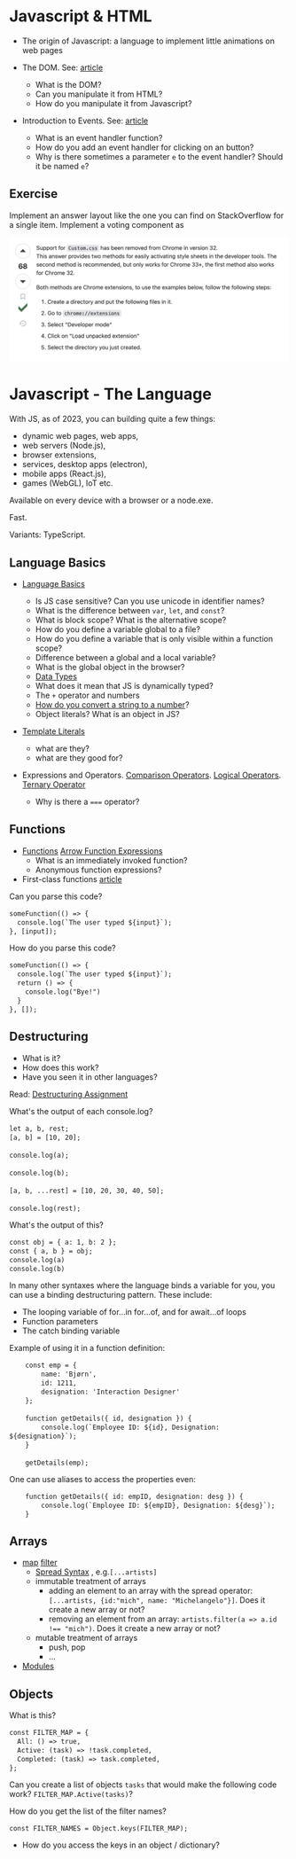 # Javascript & HTML

- The origin of Javascript: a language to implement little animations on web pages

- The DOM. See: [article](https://developer.mozilla.org/en-US/docs/Web/API/Document_Object_Model/Introduction)
	- What is the DOM? 
	- Can you manipulate it from HTML? 
	- How do you manipulate it from Javascript? 

- Introduction to Events. See: [article](https://developer.mozilla.org/en-US/docs/Learn/JavaScript/Building_blocks/Events)
	- What is an event handler function?
	- How do you add an event handler for clicking on an button?
	- Why is there sometimes a parameter `e` to the event handler? Should it be named `e`?


## Exercise

Implement an answer layout like the one you can find on StackOverflow for a single item. Implement  a voting component as 

![](images/stack-overflow-answer-layout.png)


# Javascript - The Language

With JS, as of 2023, you can building quite a few things: 
- dynamic web pages, web apps, 
- web servers (Node.js), 
- browser extensions, 
- services, desktop apps (electron), 
- mobile apps (React.js), 
- games (WebGL), IoT etc. 

Available on every device with a browser or a node.exe. 

Fast. 

Variants: TypeScript. 

## Language Basics
- [Language Basics](https://developer.mozilla.org/en-US/docs/Web/JavaScript/Guide/Grammar_and_types#basics)
	- Is JS case sensitive? Can you use unicode in identifier names?
	- What is the difference between `var`, `let`, and `const`?
	- What is block scope? What is the alternative scope?
	- How do you define a variable global to a file?
	- How do you define a variable that is only visible within a function scope? 
	- Difference between a global and a local variable?
	- What is the global object in the browser? 
	- [Data Types](https://developer.mozilla.org/en-US/docs/Web/JavaScript/Guide/Grammar_and_types#data_types)
	- What does it mean that JS is dynamically typed?
	- The `+` operator and numbers 
	- [How do you convert a string to a number](https://developer.mozilla.org/en-US/docs/Web/JavaScript/Guide/Grammar_and_types#converting_strings_to_numbers)?
	- Object literals? What is an object in JS?
- [Template Literals](https://developer.mozilla.org/en-US/docs/Web/JavaScript/Reference/Template_literals)
	- what are they?
	- what are they good for? 

- Expressions and Operators. [Comparison Operators](https://developer.mozilla.org/en-US/docs/Web/JavaScript/Guide/Expressions_and_operators#comparison_operators). [Logical Operators](https://developer.mozilla.org/en-US/docs/Web/JavaScript/Guide/Expressions_and_operators#logical_operators). [Ternary Operator](https://developer.mozilla.org/en-US/docs/Web/JavaScript/Guide/Expressions_and_operators#conditional_ternary_operator)
	- Why is there a `===` operator? 

## Functions

- [Functions](https://developer.mozilla.org/en-US/docs/Glossary/Function) [Arrow Function Expressions](https://developer.mozilla.org/en-US/docs/Web/JavaScript/Reference/Functions/Arrow_functions)
	- What is an immediately invoked function?
	- Anonymous function expressions?
- First-class functions [article](https://developer.mozilla.org/en-US/docs/Glossary/First-class_Function)


Can you parse this code?
```
someFunction(() => {
  console.log(`The user typed ${input}`);
}, [input]);
```

How do you parse this code?
```
someFunction(() => {
  console.log(`The user typed ${input}`);
  return () => {
    console.log("Bye!")
  }
}, []);
```





## Destructuring
- What is it? 
- How does this work?
- Have you seen it in other languages? 

Read: [Destructuring Assignment](https://developer.mozilla.org/en-US/docs/Web/JavaScript/Reference/Operators/Destructuring_assignment)

What's the output of each console.log?
```
let a, b, rest;
[a, b] = [10, 20];

console.log(a);

console.log(b);

[a, b, ...rest] = [10, 20, 30, 40, 50];

console.log(rest);
```

What's the output of this?
```
const obj = { a: 1, b: 2 };
const { a, b } = obj;
console.log(a)
console.log(b)
```

In many other syntaxes where the language binds a variable for you, you can use a binding destructuring pattern. These include:

- The looping variable of for...in for...of, and for await...of loops
- Function parameters
- The catch binding variable

Example of using it in a function definition: 

```
    const emp = {
        name: 'Bjørn',
        id: 1211,
        designation: 'Interaction Designer'
    };
 
    function getDetails({ id, designation }) {
        console.log(`Employee ID: ${id}, Designation: ${designation}`);
    }

    getDetails(emp);

```

One can use aliases to access the properties even:

```
    function getDetails({ id: empID, designation: desg }) {
        console.log(`Employee ID: ${empID}, Designation: ${desg}`);
    }

```

## Arrays



- [map](https://developer.mozilla.org/en-US/docs/Web/JavaScript/Reference/Global_Objects/Array/map) [filter](https://developer.mozilla.org/en-US/docs/Web/JavaScript/Reference/Global_Objects/Array/filter) 
	- [Spread Syntax](https://developer.mozilla.org/en-US/docs/Web/JavaScript/Reference/Operators/Spread_syntax) , e.g.`[...artists]`
	- immutable treatment of arrays
		- adding an element to an array with the spread operator: `[...artists, {id:"mich", name: "Michelangelo"}]`. Does it create a new array or not? 
		- removing an element from an array: `artists.filter(a => a.id !== "mich")`. Does it create a new array or not? 
	- mutable treatment of arrays
		- push, pop
		- ...
- [Modules](https://developer.mozilla.org/en-US/docs/Web/JavaScript/Guide/Modules) 


## Objects

What is this?

```
const FILTER_MAP = {
  All: () => true,
  Active: (task) => !task.completed,
  Completed: (task) => task.completed,
};
```

Can you create a list of objects `tasks` that would make the following code work? `FILTER_MAP.Active(tasks)`?

How do you get the list of the filter names?
```
const FILTER_NAMES = Object.keys(FILTER_MAP);
```



- How do you access the keys in an object / dictionary? 

